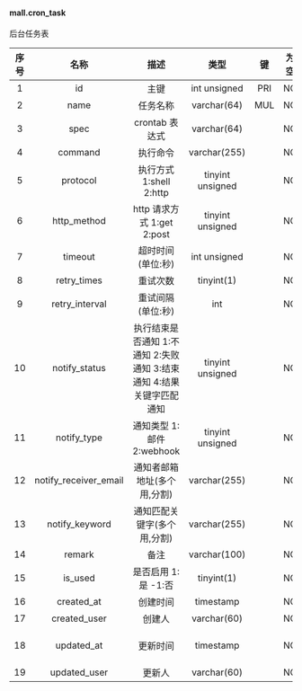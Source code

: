 #### mall.cron_task 
后台任务表

| 序号 | 名称 | 描述 | 类型 | 键 | 为空 | 额外 | 默认值 |
| :--: | :--: | :--: | :--: | :--: | :--: | :--: | :--: |
| 1 | id | 主键 | int unsigned | PRI | NO | auto_increment |  |
| 2 | name | 任务名称 | varchar(64) | MUL | NO |  |  |
| 3 | spec | crontab 表达式 | varchar(64) |  | NO |  |  |
| 4 | command | 执行命令 | varchar(255) |  | NO |  |  |
| 5 | protocol | 执行方式 1:shell 2:http | tinyint unsigned |  | NO |  | 1 |
| 6 | http_method | http 请求方式 1:get 2:post | tinyint unsigned |  | NO |  | 1 |
| 7 | timeout | 超时时间(单位:秒) | int unsigned |  | NO |  | 60 |
| 8 | retry_times | 重试次数 | tinyint(1) |  | NO |  | 3 |
| 9 | retry_interval | 重试间隔(单位:秒) | int |  | NO |  | 60 |
| 10 | notify_status | 执行结束是否通知 1:不通知 2:失败通知 3:结束通知 4:结果关键字匹配通知 | tinyint unsigned |  | NO |  | 0 |
| 11 | notify_type | 通知类型 1:邮件 2:webhook | tinyint unsigned |  | NO |  | 1 |
| 12 | notify_receiver_email | 通知者邮箱地址(多个用,分割) | varchar(255) |  | NO |  |  |
| 13 | notify_keyword | 通知匹配关键字(多个用,分割) | varchar(255) |  | NO |  |  |
| 14 | remark | 备注 | varchar(100) |  | NO |  |  |
| 15 | is_used | 是否启用 1:是  -1:否 | tinyint(1) |  | NO |  | 1 |
| 16 | created_at | 创建时间 | timestamp |  | NO | DEFAULT_GENERATED | CURRENT_TIMESTAMP |
| 17 | created_user | 创建人 | varchar(60) |  | NO |  |  |
| 18 | updated_at | 更新时间 | timestamp |  | NO | DEFAULT_GENERATED on update CURRENT_TIMESTAMP | CURRENT_TIMESTAMP |
| 19 | updated_user | 更新人 | varchar(60) |  | NO |  |  |
